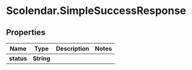 # Scolendar.SimpleSuccessResponse

## Properties
Name | Type | Description | Notes
------------ | ------------- | ------------- | -------------
**status** | **String** |  | 


